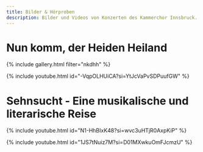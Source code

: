 ```yaml
---
title: Bilder & Hörproben
description: Bilder und Videos von Konzerten des Kammerchor Innsbruck.
---
```


# Nun komm, der Heiden Heiland

{% include gallery.html filter="nkdhh" %}

{% include youtube.html id="-VqpOLHUiCA?si=YtJcVaPvSDPuufGW" %}

# Sehnsucht - Eine musikalische und literarische Reise

{% include youtube.html id="N1-HhBIxK48?si=wvc3uHTjR0AxpKiP" %}

{% include youtube.html id="1JS7tNuiz7M?si=D01MXwkuOmFJcmzU" %}
